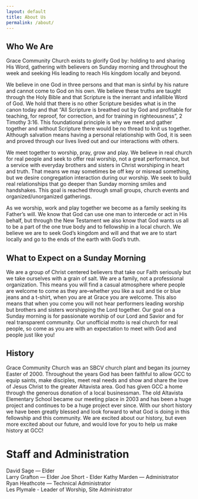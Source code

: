 ```yaml
---
layout: default
title: About Us
permalink: /about/
---
```


## Who We Are

Grace Community Church exists to glorify God by: holding to and sharing His Word, gathering with believers on Sunday morning and throughout the week and seeking His leading to reach His kingdom locally and beyond.

We believe in one God in three persons and that man is sinful by his nature and cannot come to God on his own. We believe these truths are taught through the Holy Bible and that Scripture is the inerrant and infallible Word of God. We hold that there is no other Scripture besides what is in the canon today and that “All Scripture is breathed out by God and profitable for teaching, for reproof, for correction, and for training in righteousness”, 2 Timothy 3:16. This foundational principle is why we meet and gather together and without Scripture there would be no thread to knit us together. Although salvation means having a personal relationship with God, it is seen and proved through our lives lived out and our interactions with others.  

We meet together to worship, pray, grow and play. We believe in real church for real people and seek to offer real worship, not a great performance, but a service with everyday brothers and sisters in Christ worshiping in heart and truth. That means we may sometimes be off key or misread something, but we desire congregation interaction during our worship. We seek to build real relationships that go deeper than Sunday morning smiles and handshakes. This goal is reached through small groups, church events and organized/unorganized gatherings.  

As we worship, work and play together we become as a family seeking its Father’s will. We know that God can use one man to intercede or act in His behalf, but through the New Testament we also know that God wants us all to be a part of the one true body and to fellowship in a local church.  We believe we are to seek God’s kingdom and will and that we are to start locally and go to the ends of the earth with God’s truth.

## What to Expect on a Sunday Morning

We are a group of Christ centered believers that take our Faith seriously but we take ourselves with a grain of salt.  We are a family, not a professional organization.  This means you will find a casual atmosphere where people are welcome to come as they are–whether you like a suit and tie or blue jeans and a t-shirt, when you are at Grace you are welcome.  This also means that when you come you will not hear performers leading worship but brothers and sisters worshipping the Lord together.  Our goal on a Sunday morning is for passionate worship of our Lord and Savior and for real transparent community. Our unofficial motto is real church for real people, so come as you are with an expectation to meet with God and people just like you!

## History

Grace Community Church was an SBCV church plant and began its journey Easter of 2000.  Throughout the years God has been faithful to allow GCC to equip saints, make disciples, meet real needs and show and share the love of Jesus Christ to the greater Altavista area.  God has given GCC a home through the generous donation of a local businessman.  The old Altavista Elementary School became our meeting place in 2003 and has been a huge project and continues to be a huge project ever since.  With our short history we have been greatly blessed and look forward to what God is doing in this fellowship and this community.  We are excited about our history, but even more excited about our future, and would love for you to help us make history at GCC!

# Staff and Administration

David Sage — Elder  
Larry Grafton — Elder
Joe Short - Elder
Kathy Marden — Administrator  
Ryan Heathcote — Technical Administrator  
Les Plymale - Leader of Worship, Site Administrator
